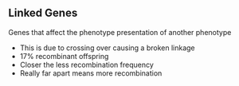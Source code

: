 ## Linked Genes
Genes that affect the phenotype presentation of another phenotype
- This is due to crossing over causing a broken linkage
- 17% recombinant offspring
- Closer the less recombination frequency
- Really far apart means more recombination